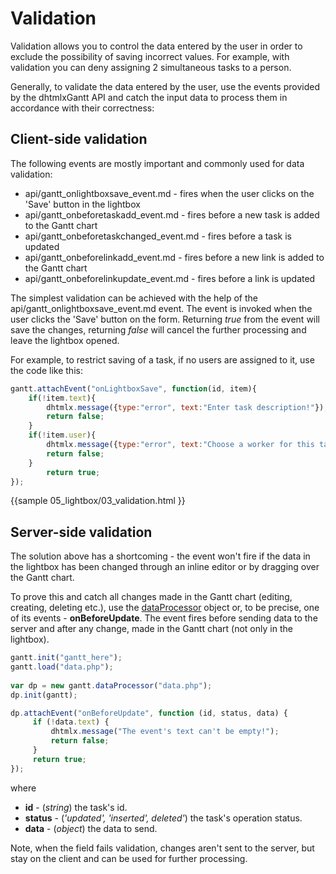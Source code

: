 Validation
====================

Validation allows you to control the data entered by the user in order to exclude the possibility of saving incorrect values. 
For example, with validation you can deny assigning 2 simultaneous tasks to a person.


Generally, to validate the data entered by the user, use the events provided by the dhtmlxGantt API and catch the input data to process them in accordance with their correctness:

Client-side validation
--------------------------
The following events  are mostly important and commonly used for data validation:

- api/gantt_onlightboxsave_event.md - fires when the user clicks on the 'Save' button in the lightbox
-  api/gantt_onbeforetaskadd_event.md - fires before a new task is added to the Gantt chart
- api/gantt_onbeforetaskchanged_event.md - fires  before a task is updated
- api/gantt_onbeforelinkadd_event.md - fires before a new link is added to the Gantt chart
- api/gantt_onbeforelinkupdate_event.md - fires before a link is updated

The simplest validation can be achieved with the help of the api/gantt_onlightboxsave_event.md event. The event is invoked when the user clicks the 'Save' button on the form. 
Returning *true* from the event will save the changes, returning *false* will cancel the further processing and leave the lightbox opened.

For example, to restrict saving of a task, if no users are assigned to it, use the code like this:

~~~js
gantt.attachEvent("onLightboxSave", function(id, item){
	if(!item.text){
		dhtmlx.message({type:"error", text:"Enter task description!"});
		return false;
	}
	if(!item.user){
		dhtmlx.message({type:"error", text:"Choose a worker for this task!"});
		return false;
	}
		return true;
});
~~~
{{sample
	05_lightbox/03_validation.html
}}


Server-side validation
-----------------------------

The solution above has a shortcoming - the event won't fire if the data in the lightbox has been changed through an inline editor  or by dragging over the Gantt chart.

To prove this and catch all changes made in the Gantt chart (editing, creating, deleting etc.),  use the [dataProcessor](desktop/server_side.md) object or, to be precise, one of its events - **onBeforeUpdate**.
The event fires before sending data to the server and after any change, made in the Gantt chart (not only in the lightbox).

~~~js
gantt.init("gantt_here");
gantt.load("data.php");
 
var dp = new gantt.dataProcessor("data.php");
dp.init(gantt);

dp.attachEvent("onBeforeUpdate", function (id, status, data) {
     if (!data.text) {
         dhtmlx.message("The event's text can't be empty!");
         return false;
     }
     return true;
});
~~~
 
 where 

- **id** - (*string*) the task's id.
- **status** - (*'updated', 'inserted', deleted'*) the task's operation status.
- **data** - (*object*) the data to send.

Note, when the field fails validation, changes aren't sent to the server, but stay on the client and can be used for further processing.